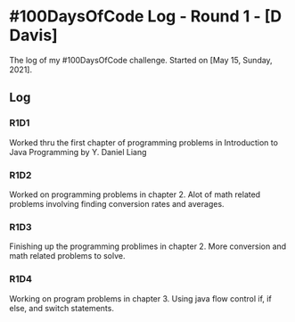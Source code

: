 # #100DaysOfCode Log - Round 1 - [D Davis]

The log of my #100DaysOfCode challenge. Started on [May 15, Sunday, 2021].

## Log

### R1D1 
Worked thru the first chapter of programming problems in Introduction to Java Programming by Y. Daniel Liang

### R1D2
Worked on programming problems in chapter 2.  Alot of math related problems involving finding conversion rates and averages.

### R1D3
Finishing up the programming problimes in chapter 2.  More conversion and math related problems to solve. 

### R1D4
Working on program problems in chapter 3.  Using java flow control if, if else, and switch statements.